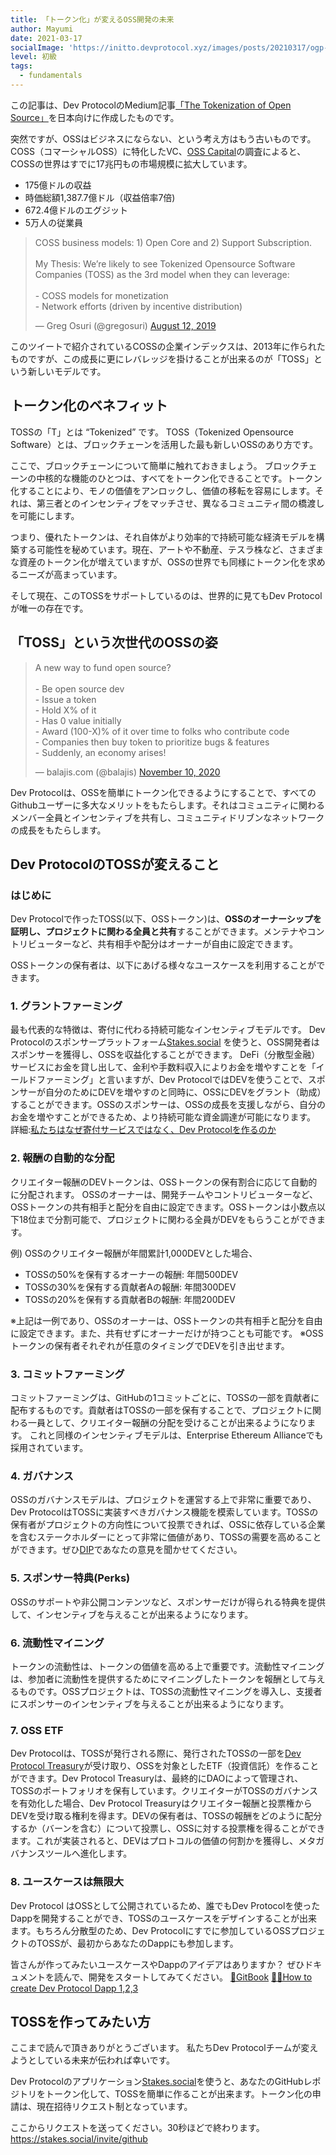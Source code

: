```yaml
---
title: 「トークン化」が変えるOSS開発の未来
author: Mayumi
date: 2021-03-17
socialImage: 'https://initto.devprotocol.xyz/images/posts/20210317/ogp-JP.png'
level: 初級
tags:
  - fundamentals
---
```


この記事は、Dev ProtocolのMedium記事[「The Tokenization of Open Source」](https://medium.com/devprtcl/the-tokenization-of-open-source-10ee0ea90607)を日本向けに作成したものです。

突然ですが、OSSはビジネスにならない、という考え方はもう古いものです。
COSS（コマーシャルOSS）に特化したVC、[OSS Capital](https://oss.capital)の調査によると、COSSの世界はすでに17兆円もの市場規模に拡大しています。

- 175億ドルの収益
- 時価総額1,387.7億ドル（収益倍率7倍)
- 672.4億ドルのエグジット
- 5万人の従業員

<blockquote class="twitter-tweet"><p lang="en" dir="ltr">COSS business models: 1) Open Core and 2) Support Subscription.<br><br>My Thesis: We’re likely to see Tokenized Opensource Software Companies (TOSS) as the 3rd model when they can leverage:<br><br>- COSS models for monetization<br>- Network efforts (driven by incentive distribution)</p>&mdash; Greg Osuri (@gregosuri) <a href="https://twitter.com/gregosuri/status/1161017263551479808?ref_src=twsrc%5Etfw">August 12, 2019</a></blockquote> <script async src="https://platform.twitter.com/widgets.js" charset="utf-8"></script>

このツイートで紹介されているCOSSの企業インデックスは、2013年に作られたものですが、この成長に更にレバレッジを掛けることが出来るのが「TOSS」という新しいモデルです。

## トークン化のベネフィット

TOSSの「T」とは “Tokenized” です。
TOSS（Tokenized Opensource Software）とは、ブロックチェーンを活用した最も新しいOSSのあり方です。

ここで、ブロックチェーンについて簡単に触れておきましょう。
ブロックチェーンの中核的な機能のひとつは、すべてをトークン化できることです。トークン化することにより、モノの価値をアンロックし、価値の移転を容易にします。それは、第三者とのインセンティブをマッチさせ、異なるコミュニティ間の橋渡しを可能にします。

つまり、優れたトークンは、それ自体がより効率的で持続可能な経済モデルを構築する可能性を秘めています。現在、アートや不動産、テスラ株など、さまざまな資産のトークン化が増えていますが、OSSの世界でも同様にトークン化を求めるニーズが高まっています。

そして現在、このTOSSをサポートしているのは、世界的に見てもDev Protocolが唯一の存在です。

## 「TOSS」という次世代のOSSの姿

<blockquote class="twitter-tweet"><p lang="en" dir="ltr">A new way to fund open source?<br><br>- Be open source dev<br>- Issue a token<br>- Hold X% of it<br>- Has 0 value initially<br>- Award (100-X)% of it over time to folks who contribute code<br>- Companies then buy token to prioritize bugs &amp; features<br>- Suddenly, an economy arises!</p>&mdash; balajis.com (@balajis) <a href="https://twitter.com/balajis/status/1326313315044192256?ref_src=twsrc%5Etfw">November 10, 2020</a></blockquote> <script async src="https://platform.twitter.com/widgets.js" charset="utf-8"></script>

Dev Protocolは、OSSを簡単にトークン化できるようにすることで、すべてのGithubユーザーに多大なメリットをもたらします。それはコミュニティに関わるメンバー全員とインセンティブを共有し、コミュニティドリブンなネットワークの成長をもたらします。

## Dev ProtocolのTOSSが変えること

### はじめに

Dev Protocolで作ったTOSS(以下、OSSトークン)は、**OSSのオーナーシップを証明し、プロジェクトに関わる全員と共有**することができます。メンテナやコントリビューターなど、共有相手や配分はオーナーが自由に設定できます。

OSSトークンの保有者は、以下にあげる様々なユースケースを利用することができます。


### 1. グラントファーミング

最も代表的な特徴は、寄付に代わる持続可能なインセンティブモデルです。
Dev Protocolのスポンサープラットフォーム[Stakes.social](https://stakes.social) を使うと、OSS開発者はスポンサーを獲得し、OSSを収益化することができます。
DeFi（分散型金融）サービスにお金を貸し出して、金利や手数料収入によりお金を増やすことを「イールドファーミング」と言いますが、Dev ProtocolではDEVを使うことで、スポンサーが自分のためにDEVを増やすのと同時に、OSSにDEVをグラント（助成）することができます。OSSのスポンサーは、OSSの成長を支援しながら、自分のお金を増やすことができるため、より持続可能な資金調達が可能になります。
詳細:[私たちはなぜ寄付サービスではなく、Dev Protocolを作るのか](https://initto.devprotocol.xyz/ja/posts/why-we-are-building-dev-protocol-not-a-donation-service/) 


### 2. 報酬の自動的な分配

クリエイター報酬のDEVトークンは、OSSトークンの保有割合に応じて自動的に分配されます。
OSSのオーナーは、開発チームやコントリビューターなど、OSSトークンの共有相手と配分を自由に設定できます。OSSトークンは小数点以下18位まで分割可能で、プロジェクトに関わる全員がDEVをもらうことができます。

例) OSSのクリエイター報酬が年間累計1,000DEVとした場合、
- TOSSの50%を保有するオーナーの報酬: 年間500DEV
- TOSSの30%を保有する貢献者Aの報酬: 年間300DEV
- TOSSの20%を保有する貢献者Bの報酬: 年間200DEV

※上記は一例であり、OSSのオーナーは、OSSトークンの共有相手と配分を自由に設定できます。また、共有せずにオーナーだけが持つことも可能です。
※OSSトークンの保有者それぞれが任意のタイミングでDEVを引き出せます。


### 3. コミットファーミング

コミットファーミングは、GitHubの1コミットごとに、TOSSの一部を貢献者に配布するものです。貢献者はTOSSの一部を保有することで、プロジェクトに関わる一員として、クリエイター報酬の分配を受けることが出来るようになります。
これと同様のインセンティブモデルは、Enterprise Ethereum Allianceでも採用されています。


### 4. ガバナンス

OSSのガバナンスモデルは、プロジェクトを運営する上で非常に重要であり、Dev ProtocolはTOSSに実装すべきガバナンス機能を模索しています。TOSSの保有者がプロジェクトの方向性について投票できれば、OSSに依存している企業を含むステークホルダーにとって非常に価値があり、TOSSの需要を高めることができます。ぜひ[DIP](https://github.com/dev-protocol/DIPs/issues)であなたの意見を聞かせてください。


### 5. スポンサー特典(Perks)

OSSのサポートや非公開コンテンツなど、スポンサーだけが得られる特典を提供して、インセンティブを与えることが出来るようになります。


### 6. 流動性マイニング

トークンの流動性は、トークンの価値を高める上で重要です。流動性マイニングは、参加者に流動性を提供するためにマイニングしたトークンを報酬として与えるものです。OSSプロジェクトは、TOSSの流動性マイニングを導入し、支援者にスポンサーのインセンティブを与えることが出来るようになります。


### 7. OSS ETF

Dev Protocolは、TOSSが発行される際に、発行されたTOSSの一部を[Dev Protocol Treasury](https://initto.devprotocol.xyz/ja/posts/what-is-treasury/)が受け取り、OSSを対象としたETF（投資信託）を作ることができます。Dev Protocol Treasuryは、最終的にDAOによって管理され、TOSSのポートフォリオを保有しています。クリエイターがTOSSのガバナンスを有効化した場合、Dev Protocol Treasuryはクリエイター報酬と投票権からDEVを受け取る権利を得ます。DEVの保有者は、TOSSの報酬をどのように配分するか（バーンを含む）について投票し、OSSに対する投票権を得ることができます。これが実装されると、DEVはプロトコルの価値の何割かを獲得し、メタガバナンスツールへ進化します。


### 8. ユースケースは無限大

Dev Protocol はOSSとして公開されているため、誰でもDev Protocolを使ったDappを開発することができ、TOSSのユースケースをデザインすることが出来ます。もちろん分散型のため、Dev Protocolにすでに参加しているOSSプロジェクトのTOSSが、最初からあなたのDappにも参加します。

皆さんが作ってみたいユースケースやDappのアイデアはありますか？
ぜひドキュメントを読んで、開発をスタートしてみてください。
[📗GitBook](https://docs.devprotocol.xyz/dev-protocol/)
[👩‍🍳How to create Dev Protocol Dapp 1,2,3](https://initto.devprotocol.xyz/ja/posts/20210226/)


## TOSSを作ってみたい方

ここまで読んで頂きありがとうございます。
私たちDev Protocolチームが変えようとしている未来が伝われば幸いです。

Dev Protocolのアプリケーション[Stakes.social](https://stakes.social)を使うと、あなたのGitHubレポジトリをトークン化して、TOSSを簡単に作ることが出来ます。トークン化の申請は、現在招待リクエスト制となっています。

ここからリクエストを送ってください。30秒ほどで終わります。
https://stakes.social/invite/github

